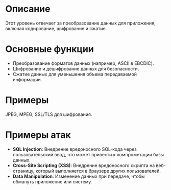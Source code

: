 # **Описание**
 Этот уровень отвечает за преобразование данных для приложения, включая кодирование, шифрование и сжатие.
# **Основные функции**
  - Преобразование форматов данных (например, ASCII в EBCDIC).
  - Шифрование и дешифрование данных для безопасности.
  - Сжатие данных для уменьшения объема передаваемой информации.
# **Примеры**
JPEG, MPEG, SSL/TLS для шифрования.
# **Примеры атак**
  - **SQL Injection**: Внедрение вредоносного SQL-кода через пользовательский ввод, что может привести к компрометации базы данных.
  - **Cross-Site Scripting (XSS)**: Внедрение вредоносного скрипта на веб-страницу, который выполняется в браузере других пользователей.
  - **Data Manipulation**: Изменение данных при передаче, чтобы обмануть приложение или систему.
